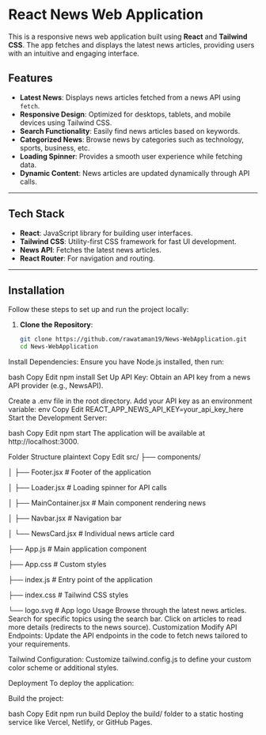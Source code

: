 # React News Web Application

This is a responsive news web application built using **React** and **Tailwind CSS**. The app fetches and displays the latest news articles, providing users with an intuitive and engaging interface.

## Features

- **Latest News**: Displays news articles fetched from a news API using `fetch`.
- **Responsive Design**: Optimized for desktops, tablets, and mobile devices using Tailwind CSS.
- **Search Functionality**: Easily find news articles based on keywords.
- **Categorized News**: Browse news by categories such as technology, sports, business, etc.
- **Loading Spinner**: Provides a smooth user experience while fetching data.
- **Dynamic Content**: News articles are updated dynamically through API calls.

---

## Tech Stack

- **React**: JavaScript library for building user interfaces.
- **Tailwind CSS**: Utility-first CSS framework for fast UI development.
- **News API**: Fetches the latest news articles.
- **React Router**: For navigation and routing.

---

## Installation

Follow these steps to set up and run the project locally:

1. **Clone the Repository**:
   ```bash
   git clone https://github.com/rawataman19/News-WebApplication.git
   cd News-WebApplication
Install Dependencies: Ensure you have Node.js installed, then run:

bash
Copy
Edit
npm install
Set Up API Key: Obtain an API key from a news API provider (e.g., NewsAPI).

Create a .env file in the root directory.
Add your API key as an environment variable:
env
Copy
Edit
REACT_APP_NEWS_API_KEY=your_api_key_here
Start the Development Server:

bash
Copy
Edit
npm start
The application will be available at http://localhost:3000.

Folder Structure
plaintext
Copy
Edit
src/
├── components/

│   ├── Footer.jsx        # Footer of the application

│   ├── Loader.jsx        # Loading spinner for API calls

│   ├── MainContainer.jsx # Main component rendering news

│   ├── Navbar.jsx        # Navigation bar

│   └── NewsCard.jsx      # Individual news article card

├── App.js                # Main application component

├── App.css               # Custom styles

├── index.js              # Entry point of the application

├── index.css             # Tailwind CSS styles

└── logo.svg              # App logo
Usage
Browse through the latest news articles.
Search for specific topics using the search bar.
Click on articles to read more details (redirects to the news source).
Customization
Modify API Endpoints: Update the API endpoints in the code to fetch news tailored to your requirements.

Tailwind Configuration: Customize tailwind.config.js to define your custom color scheme or additional styles.

Deployment
To deploy the application:

Build the project:

bash
Copy
Edit
npm run build
Deploy the build/ folder to a static hosting service like Vercel, Netlify, or GitHub Pages.

